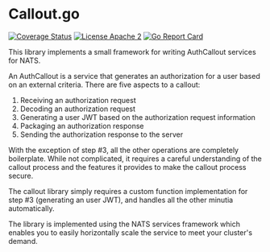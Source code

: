 # Callout.go

[![Coverage Status](https://coveralls.io/repos/github/aricart/callout.go/badge.svg?branch=main)](https://coveralls.io/github/aricart/callout.go?branch=main)
[![License Apache 2](https://img.shields.io/badge/License-Apache2-blue.svg)](https://www.apache.org/licenses/LICENSE-2.0)
[![Go Report Card](https://goreportcard.com/badge/github.com/aricart/callout.go)](https://goreportcard.com/report/github.com/aricart/callout.go)


This library implements a small framework for writing AuthCallout services for NATS.

An AuthCallout is a service that generates an authorization for a user based on an 
external criteria. There are five aspects to a callout:

1. Receiving an authorization request
1. Decoding an authorization request
1. Generating a user JWT based on the authorization request information
1. Packaging an authorization response
1. Sending the authorization response to the server

With the exception of step #3, all the other operations are completely boilerplate. While
not complicated, it requires a careful understanding of the callout process and the features
it provides to make the callout process secure.

The callout library simply requires a custom function implementation for step #3 (generating
an user JWT), and handles all the other minutia automatically.

The library is implemented using the NATS services framework which enables you to easily
horizontally scale the service to meet your cluster's demand.